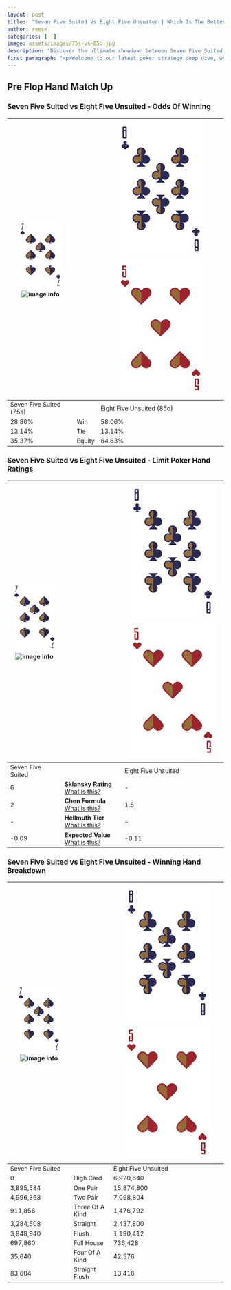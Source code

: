 ```yaml
---
layout: post
title:  "Seven Five Suited Vs Eight Five Unsuited | Which Is The Better Hand In Poker? A Complete Guide"
author: reece
categories: [  ]
image: assets/images/75s-vs-85o.jpg
description: "Discover the ultimate showdown between Seven Five Suited and Eight Five Unsuited in poker! Uncover the odds, strategies, and scenarios where one hand triumphs over the other. Get ready to up your poker game with this thrilling analysis."
first_paragraph: "<p>Welcome to our latest poker strategy deep dive, where we're pitting two distinct hands against each other in a high-stakes showdown: Seven Five Suited vs Eight Five Unsuited.</p><p>In the dynamic world of poker, every decision counts, and knowing which hand holds the upper hand is key to your success at the table.</p><p>In this article, we'll dissect these two hands, explore the scenarios where one dominates the other, and equip you with the knowledge to make strategic choices that can tip the odds in your favor.</p><p>Get ready to unravel the intriguing dynamics of these poker hands and elevate your game to new heights.</p>"
---
```




[comment]: # (sp0)

## Pre Flop Hand Match Up

<div class="table hand-ratings" markdown="1"> 



### Seven Five Suited vs Eight Five Unsuited - Odds Of Winning


    
| ![image info](assets/images/hand1/7.png) ![image info](assets/images/hand1/5s.png) |  | ![image info](assets/images/hand2/8.png) ![image info](assets/images/hand2/5o.png) |
| -------- | -------- | -------- |
| Seven Five Suited (75s) |  | Eight Five Unsuited (85o) |
| 28.80% | Win | 58.06% |
| 13.14% | Tie | 13.14% |
| 35.37% | Equity | 64.63% |




[comment]: # (sp1)



### Seven Five Suited vs Eight Five Unsuited - Limit Poker Hand Ratings


    
| ![image info](assets/images/hand1/7.png) ![image info](assets/images/hand1/5s.png) |  | ![image info](assets/images/hand2/8.png) ![image info](assets/images/hand2/5o.png) |
| -------- | -------- | -------- |
| Seven Five Suited |  | Eight Five Unsuited |
| 6 | **Sklansky Rating** [What is this?](/sklansky-rating-explained) | - |
| 2 | **Chen Formula** [What is this?](/chen-formula-explained) | 1.5 |
| - | **Hellmuth Tier** [What is this?](/Hellmuth-tier-explained) | - |
| -0.09 | **Expected Value** [What is this?](/expected-value-explained) | -0.11 |




[comment]: # (sp2)



### Seven Five Suited vs Eight Five Unsuited - Winning Hand Breakdown


    
| ![image info](assets/images/hand1/7.png) ![image info](assets/images/hand1/5s.png) |  | ![image info](assets/images/hand2/8.png) ![image info](assets/images/hand2/5o.png) |
| -------- | -------- | -------- |
| Seven Five Suited |  | Eight Five Unsuited |
| 0 | High Card | 6,920,640 |
| 3,895,584 | One Pair | 15,874,800 |
| 4,996,368 | Two Pair | 7,098,804 |
| 911,856 | Three Of A Kind | 1,476,792 |
| 3,284,508 | Straight | 2,437,800 |
| 3,848,940 | Flush | 1,190,412 |
| 697,860 | Full House | 736,428 |
| 35,640 | Four Of A Kind | 42,576 |
| 83,604 | Straight Flush | 13,416 |




[comment]: # (sp3)



</div>

[comment]: # (sp4)



[comment]: # (sp5)

